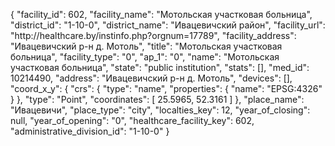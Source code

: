 {
    "facility_id": 602,
    "facility_name": "Мотольская участковая больница",
    "district_id": "1-10-0",
    "district_name": "Ивацевичский район",
    "facility_url": "http:\/\/healthcare.by\/instinfo.php?orgnum=17789",
    "facility_address": "Ивацевичский р-н д. Мотоль",
    "title": "Мотольская участковая больница",
    "facility_type": "0",
    "ap_1": "0",
    "name": "Мотольская участковая больница",
    "state": "public institution",
    "stats": [],
    "med_id": 10214490,
    "address": "Ивацевичский р-н д. Мотоль",
    "devices": [],
    "coord_x_y": {
        "crs": {
            "type": "name",
            "properties": {
                "name": "EPSG:4326"
            }
        },
        "type": "Point",
        "coordinates": [
            25.5965,
            52.3161
        ]
    },
    "place_name": "Ивацевичи",
    "place_type": "city",
    "localties_key": 12,
    "year_of_closing": null,
    "year_of_opening": "0",
    "healthcare_facility_key": 602,
    "administrative_division_id": "1-10-0"
}